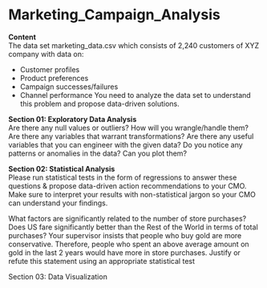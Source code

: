 # Marketing_Campaign_Analysis
<b>Content</b><br>
The data set marketing_data.csv which consists of 2,240 customers of XYZ company with data on:
 - Customer profiles
 - Product preferences
 - Campaign successes/failures
 - Channel performance
 You need to analyze the data set to understand this problem and propose data-driven solutions.

<b>Section 01: Exploratory Data Analysis</b><br>
Are there any null values or outliers? How will you wrangle/handle them?
Are there any variables that warrant transformations?
Are there any useful variables that you can engineer with the given data?
Do you notice any patterns or anomalies in the data? Can you plot them?

<b>Section 02: Statistical Analysis</b><br>
Please run statistical tests in the form of regressions to answer these questions & propose data-driven action recommendations to your CMO. Make sure to interpret your results with non-statistical jargon so your CMO can understand your findings.

What factors are significantly related to the number of store purchases?
Does US fare significantly better than the Rest of the World in terms of total purchases?
Your supervisor insists that people who buy gold are more conservative. Therefore, people who spent an above average amount on gold in the last 2 years would have more in store purchases. Justify or refute this statement using an appropriate statistical test

Section 03: Data Visualization
